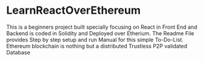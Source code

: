 # LearnReactOverEthereum
This is a beginners project built specially focusing on React in Front End and Backend is coded in Solidity and Deployed over Etherium. The Readme File provides Step by step setup and run Manual for this simple To-Do-List. Ethereum blockchain is nothing but a distributed Trustless P2P validated Database 
